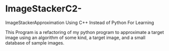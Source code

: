# ImageStackerC2-
ImageStackerApproximation Using C++ Instead of Python For Learning

This Program is a refactoring of my python program to approximate a target image using an algorithm of some kind, a target image, and a small database of sample images.
